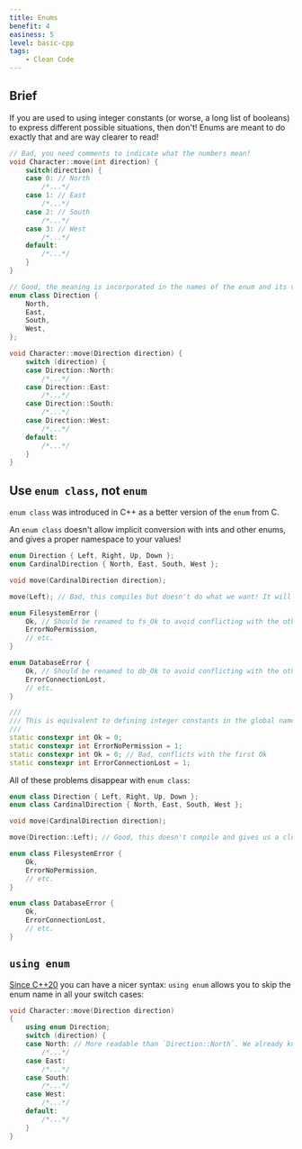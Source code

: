 ```yaml
---
title: Enums
benefit: 4
easiness: 5
level: basic-cpp
tags:
    - Clean Code
---
```


## Brief

If you are used to using integer constants (or worse, a long list of booleans) to express different possible situations, then don't! Enums are meant to do exactly that and are way clearer to read!

```cpp
// Bad, you need comments to indicate what the numbers mean!
void Character::move(int direction) {
    switch(direction) {
    case 0: // North
        /*...*/
    case 1: // East
        /*...*/
    case 2: // South
        /*...*/
    case 3: // West
        /*...*/
    default:
        /*...*/
    }
}
```

```cpp
// Good, the meaning is incorporated in the names of the enum and its values!
enum class Direction {
    North,
    East,
    South,
    West,
};

void Character::move(Direction direction) {
    switch (direction) {
    case Direction::North:
        /*...*/
    case Direction::East:
        /*...*/
    case Direction::South:
        /*...*/
    case Direction::West:
        /*...*/
    default:
        /*...*/
    }
}
```

## Use `enum class`, not `enum`

`enum class` was introduced in C++ as a better version of the `enum` from C.

An `enum class` doesn't allow implicit conversion with ints and other enums, and gives a proper namespace to your values!

```cpp title="Bad, there is no type checking that ensures we use the right enum"
enum Direction { Left, Right, Up, Down };
enum CardinalDirection { North, East, South, West };

void move(CardinalDirection direction);

move(Left); // Bad, this compiles but doesn't do what we want! It will move North!
```

```cpp title="Bad, this doesn't compile because we are defining two Ok values in the global namespace"
enum FilesystemError {
    Ok, // Should be renamed to fs_Ok to avoid conflicting with the other `Ok`
    ErrorNoPermission,
    // etc.
}

enum DatabaseError {
    Ok, // Should be renamed to db_Ok to avoid conflicting with the other `Ok`
    ErrorConnectionLost,
    // etc.
}

///
/// This is equivalent to defining integer constants in the global namespace:
///
static constexpr int Ok = 0;
static constexpr int ErrorNoPermission = 1;
static constexpr int Ok = 0; // Bad, conflicts with the first Ok
static constexpr int ErrorConnectionLost = 1;
```

All of these problems disappear with `enum class`:

```cpp title="Good, the type checking makes sure we use the right enum"
enum class Direction { Left, Right, Up, Down };
enum class CardinalDirection { North, East, South, West };

void move(CardinalDirection direction);

move(Direction::Left); // Good, this doesn't compile and gives us a clear error message
```

```cpp title="Good, this works just fine and we don't need to give weird prefixes to our enum values"
enum class FilesystemError {
    Ok,
    ErrorNoPermission,
    // etc.
}

enum class DatabaseError {
    Ok,
    ErrorConnectionLost,
    // etc.
}
```

## `using enum`

[Since C++20](https://en.cppreference.com/w/cpp/language/enum#Using-enum-declaration) you can have a nicer syntax: `using enum` allows you to skip the enum name in all your switch cases:

```cpp
void Character::move(Direction direction)
{
    using enum Direction;
    switch (direction) {
    case North: // More readable than `Direction::North`. We already know that we are dealing with Directions.
        /*...*/
    case East:
        /*...*/
    case South:
        /*...*/
    case West:
        /*...*/
    default:
        /*...*/
    }
}
```